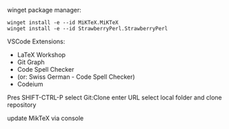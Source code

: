 winget package manager:

```
winget install -e --id MiKTeX.MiKTeX
winget install -e --id StrawberryPerl.StrawberryPerl
```

VSCode Extensions:

- LaTeX Workshop
- Git Graph
- Code Spell Checker
- (or: Swiss German - Code Spell Checker)
- Codeium

Pres SHIFT-CTRL-P
select Git:Clone enter URL
select local folder and clone repository

update MikTeX via console
